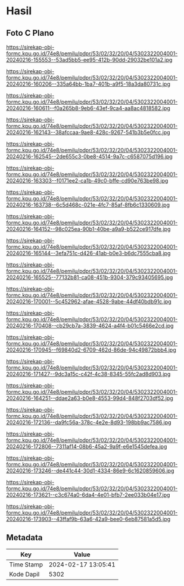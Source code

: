 # Hasil

## Foto C Plano

https://sirekap-obj-formc.kpu.go.id/74e8/pemilu/pdpr/53/02/32/20/04/5302322004001-20240216-155553--53ad5bb5-ee95-412b-90dd-29032be101a2.jpg

https://sirekap-obj-formc.kpu.go.id/74e8/pemilu/pdpr/53/02/32/20/04/5302322004001-20240216-160206--335a64bb-1ba7-401b-a9f5-18a3da80731c.jpg

https://sirekap-obj-formc.kpu.go.id/74e8/pemilu/pdpr/53/02/32/20/04/5302322004001-20240216-160611--f0a265b8-9eb6-43ef-9ca4-aa8ac4818582.jpg

https://sirekap-obj-formc.kpu.go.id/74e8/pemilu/pdpr/53/02/32/20/04/5302322004001-20240216-162143--38afccaa-9ae8-428c-9267-541b3b5e0fcc.jpg

https://sirekap-obj-formc.kpu.go.id/74e8/pemilu/pdpr/53/02/32/20/04/5302322004001-20240216-162545--2de655c3-0be8-4514-9a7c-c6587075d196.jpg

https://sirekap-obj-formc.kpu.go.id/74e8/pemilu/pdpr/53/02/32/20/04/5302322004001-20240216-163303--f0171ee2-ca1b-49c0-bffe-cd90e763be98.jpg

https://sirekap-obj-formc.kpu.go.id/74e8/pemilu/pdpr/53/02/32/20/04/5302322004001-20240216-163738--6c5d468c-021e-4fc7-85af-8fb6c1330609.jpg

https://sirekap-obj-formc.kpu.go.id/74e8/pemilu/pdpr/53/02/32/20/04/5302322004001-20240216-164152--98c025ea-90b1-40be-a9a9-b522ce917dfe.jpg

https://sirekap-obj-formc.kpu.go.id/74e8/pemilu/pdpr/53/02/32/20/04/5302322004001-20240216-165144--3efa751c-d426-41ab-b0e3-b6dc7555cba8.jpg

https://sirekap-obj-formc.kpu.go.id/74e8/pemilu/pdpr/53/02/32/20/04/5302322004001-20240216-165525--77132b81-ca08-451b-9304-379c93405695.jpg

https://sirekap-obj-formc.kpu.go.id/74e8/pemilu/pdpr/53/02/32/20/04/5302322004001-20240216-170001--5c452962-afae-4528-9abe-44df40bdb91c.jpg

https://sirekap-obj-formc.kpu.go.id/74e8/pemilu/pdpr/53/02/32/20/04/5302322004001-20240216-170408--cb29cb7a-3839-4624-a4f4-b01c5466e2cd.jpg

https://sirekap-obj-formc.kpu.go.id/74e8/pemilu/pdpr/53/02/32/20/04/5302322004001-20240216-170945--f69840d2-6709-462d-86de-94c49872bbb4.jpg

https://sirekap-obj-formc.kpu.go.id/74e8/pemilu/pdpr/53/02/32/20/04/5302322004001-20240216-171427--9dc3a15c-c42f-4c38-8345-55fc2ad8d903.jpg

https://sirekap-obj-formc.kpu.go.id/74e8/pemilu/pdpr/53/02/32/20/04/5302322004001-20240216-164251--ddae2a63-b0e8-4553-99d4-848f2703df52.jpg

https://sirekap-obj-formc.kpu.go.id/74e8/pemilu/pdpr/53/02/32/20/04/5302322004001-20240216-172136--da9fc56a-378c-4e2e-8d93-198bb9ac7586.jpg

https://sirekap-obj-formc.kpu.go.id/74e8/pemilu/pdpr/53/02/32/20/04/5302322004001-20240216-172806--7311af14-08b6-45a2-9a9f-e6e1545defea.jpg

https://sirekap-obj-formc.kpu.go.id/74e8/pemilu/pdpr/53/02/32/20/04/5302322004001-20240216-173246--de441c44-30d1-4334-86e9-6c1620859606.jpg

https://sirekap-obj-formc.kpu.go.id/74e8/pemilu/pdpr/53/02/32/20/04/5302322004001-20240216-173621--c3c674a0-6da4-4e01-bfb7-2ee033b04e17.jpg

https://sirekap-obj-formc.kpu.go.id/74e8/pemilu/pdpr/53/02/32/20/04/5302322004001-20240216-173903--43ffaf9b-63a6-42a9-bee0-6eb87581a5d5.jpg


## Metadata

| Key        | Value               |
| ---------- | ------------------- |
| Time Stamp | 2024-02-17 13:05:41 |
| Kode Dapil | 5302                |



